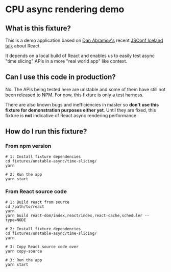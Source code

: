 # CPU async rendering demo

## What is this fixture?

This is a demo application based on [Dan Abramov's](https://github.com/gaearon) recent [JSConf Iceland talk](https://reactjs.org/blog/2018/03/01/sneak-peek-beyond-react-16.html) about React.

It depends on a local build of React and enables us to easily test async "time slicing" APIs in a more "real world app" like context.

## Can I use this code in production?

No. The APIs being tested here are unstable and some of them have still not been released to NPM. For now, this fixture is only a test harness.

There are also known bugs and inefficiencies in master so **don't use this fixture for demonstration purposes either yet**. Until they are fixed, this fixture is **not** indicative of React async rendering performance.

## How do I run this fixture?

### From npm version

```
# 1: Install fixture dependencies
cd fixtures/unstable-async/time-slicing/
yarn

# 2: Run the app
yarn start
```

### From React source code
```shell
# 1: Build react from source
cd /path/to/react
yarn
yarn build react-dom/index,react/index,react-cache,scheduler --type=NODE

# 2: Install fixture dependencies
cd fixtures/unstable-async/time-slicing/
yarn

# 3: Copy React source code over
yarn copy-source

# 3: Run the app
yarn start
```
